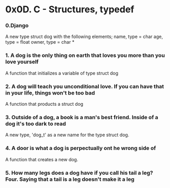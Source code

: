 # 0x0D. C - Structures, typedef
### 0.Django
A new type struct dog with the following elements; 
name, type = char 
age, type = float
owner, type = char *
### 1. A dog is the only thing on earth that loves you more than you love yourself
A function that initializes a variable of type struct dog
### 2. A dog will teach you unconditional love. If you can have that in your life, things won't be too bad
A function that products a struct dog
### 3. Outside of a dog, a book is a man's best friend. Inside of a dog it's too dark to read
A new type, 'dog_t' as a new name for the type struct dog.
### 4. A door is what a dog is perpectually ont he wrong side of
A function that creates a new dog.
### 5. How many legs does a dog have if you call his tail a leg? Four. Saying that a tail is a leg doesn't make it a leg
